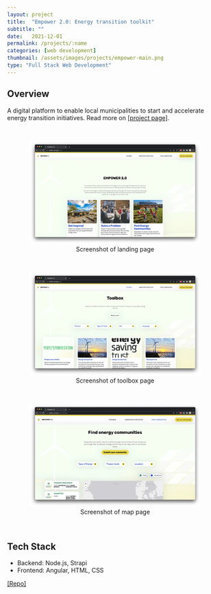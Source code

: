 ```yaml
---
layout: project
title:  "Empower 2.0: Energy transition toolkit"
subtitle: ""
date:   2021-12-01
permalink: /projects/:name
categories: [web development]
thumbnail: /assets/images/projects/empower-main.png
type: "Full Stack Web Development"
---
```


## Overview

A digital platform to enable local municipalities to start and accelerate energy transition initiatives. Read more on <a href="https://digitalsocietyschool.org/project/empower-energy-transition/" target="_blank">[project page]</a>.

<br/>
<p align="center">
<img src="/assets/images/projects/empower-main.png" alt="Screenshot of Empower site" title="Screenshot of empower" width="400px" />
<br/>
Screenshot of landing page
</p>

<br/>
<p align="center">
<img src="/assets/images/projects/empower1.png" alt="Screenshot of Empower site" title="Screenshot of empower" width="400px" />
<br/>
Screenshot of toolbox page
</p>

<br/>
<p align="center">
<img src="/assets/images/projects/empower-map.png" alt="Screenshot of Empower site" title="Screenshot of empower" width="400px" />
<br/>
Screenshot of map page
</p>

<br/>

## Tech Stack
 - Backend: Node.js, Strapi
 - Frontend: Angular, HTML, CSS

<a href="https://github.com/kwansupp/room-bot" target="_blank">[Repo]</a>